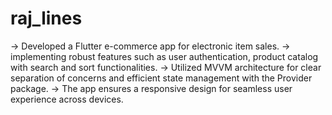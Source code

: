 # raj_lines

-> Developed a Flutter e-commerce app for electronic item sales.
-> implementing robust features such as user authentication, product catalog with search and sort functionalities.
-> Utilized MVVM architecture for clear separation of concerns and efficient state management with the Provider package.
-> The app ensures a responsive design for seamless user experience across devices.

